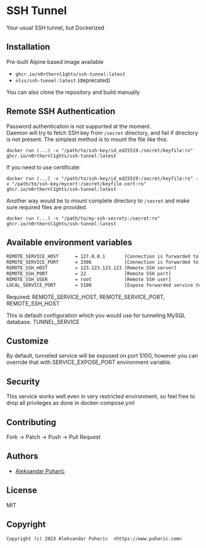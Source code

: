 # SSH Tunnel
Your usual SSH tunnel, but Dockerized

## Installation

Pre-built Alpine based image available
- `ghcr.io/n0rthernl1ghts/ssh-tunnel:latest`
 - `nlss/ssh-tunnel:latest` (deprecated)


You can also clone the repository and build manually

## Remote SSH Authentication
Password authentication is not supported at the moment.  
Daemon will try to fetch SSH key from `/secret` directory, and fail if directory is not present. 
The simplest method is to mount the file like this:
```
docker run (...) -v "/path/to/ssh-key/id_ed25519:/secret/keyfile:ro" ghcr.io/n0rthernl1ghts/ssh-tunnel:latest
```

If you need to use certificate:
```
docker run (...) -v "/path/to/ssh-key/id_ed25519:/secret/keyfile:ro" -v "/path/to/ssh-key/mycert:/secret/keyfile-cert:ro" ghcr.io/n0rthernl1ghts/ssh-tunnel:latest
```

Another way would be to mount complete directory to `/secret` and make sure required files are provided.
```
docker run (...) -v "/path/to/my-ssh-secrets:/secret:ro" ghcr.io/n0rthernl1ghts/ssh-tunnel:latest
```

## Available environment variables

```bash
REMOTE_SERVICE_HOST      = 127.0.0.1       [Connection is forwarded to this host]
REMOTE_SERVICE_PORT      = 3306            [Connection is forwarded to this port]
REMOTE_SSH_HOST          = 123.123.123.123 [Remote SSH server]
REMOTE_SSH_PORT          = 22              [Remote SSH port]
REMOTE_SSH_USER          = root            [Remote SSH user]
LOCAL_SERVICE_PORT       = 5100            [Expose forwarded service to this port]
```

Required: REMOTE_SERVICE_HOST, REMOTE_SERVICE_PORT, REMOTE_SSH_HOST

This is default configuration which you would use for tunneling MySQL database.
TUNNEL_SERVICE

## Customize
By default, tunneled service will be exposed on port 5100, however you can override that with SERVICE_EXPOSE_PORT environment variable.

## Security
This service works well even in very restricted environment, so feel free to drop all privileges as done in docker-compose.yml

## Contributing

Fork -> Patch -> Push -> Pull Request


## Authors

* [Aleksandar Puharic](https://github.com/xZero707)


## License

MIT


## Copyright

```
Copyright (c) 2023 Aleksandar Puharic  <https://www.puharic.com>
```